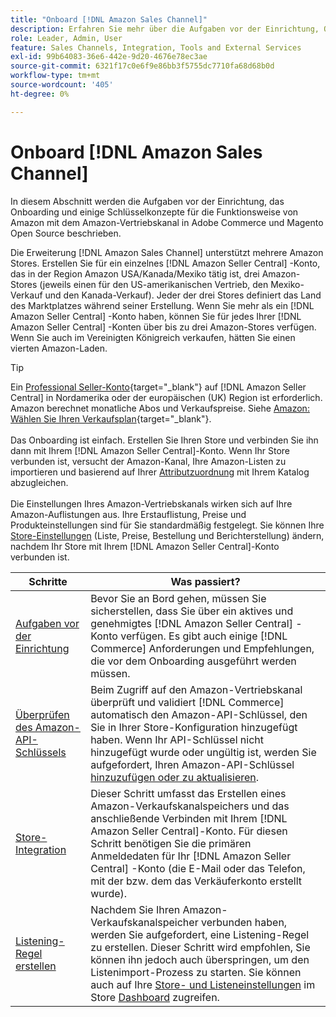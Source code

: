 ```yaml
---
title: "Onboard [!DNL Amazon Sales Channel]"
description: Erfahren Sie mehr über die Aufgaben vor der Einrichtung, Onboarding-Schritte und die Funktionsweise von Amazon mit Amazon Sales Channel in Adobe Commerce und Magento Open Source.
role: Leader, Admin, User
feature: Sales Channels, Integration, Tools and External Services
exl-id: 99b64083-36e6-442e-9d20-4676e78ec3ae
source-git-commit: 6321f17c0e6f9e86bb3f5755dc7710fa68d68b0d
workflow-type: tm+mt
source-wordcount: '405'
ht-degree: 0%

---
```


# Onboard [!DNL Amazon Sales Channel]

In diesem Abschnitt werden die Aufgaben vor der Einrichtung, das Onboarding und einige Schlüsselkonzepte für die Funktionsweise von Amazon mit dem Amazon-Vertriebskanal in Adobe Commerce und Magento Open Source beschrieben.

Die Erweiterung [!DNL Amazon Sales Channel] unterstützt mehrere Amazon Stores. Erstellen Sie für ein einzelnes [!DNL Amazon Seller Central] -Konto, das in der Region Amazon USA/Kanada/Mexiko tätig ist, drei Amazon-Stores (jeweils einen für den US-amerikanischen Vertrieb, den Mexiko-Verkauf und den Kanada-Verkauf). Jeder der drei Stores definiert das Land des Marktplatzes während seiner Erstellung. Wenn Sie mehr als ein [!DNL Amazon Seller Central] -Konto haben, können Sie für jedes Ihrer [!DNL Amazon Seller Central] -Konten über bis zu drei Amazon-Stores verfügen. Wenn Sie auch im Vereinigten Königreich verkaufen, hätten Sie einen vierten Amazon-Laden.

>[!TIP]
>
>Ein [Professional Seller-Konto](https://sell.amazon.com/){target="_blank"} auf [!DNL Amazon Seller Central] in Nordamerika oder der europäischen (UK) Region ist erforderlich. Amazon berechnet monatliche Abos und Verkaufspreise. Siehe [Amazon: Wählen Sie Ihren Verkaufsplan](https://sell.amazon.com/pricing.html){target="_blank"}.<br><br>
>Das Onboarding ist einfach. Erstellen Sie Ihren Store und verbinden Sie ihn dann mit Ihrem [!DNL Amazon Seller Central]-Konto.
>Wenn Ihr Store verbunden ist, versucht der Amazon-Kanal, Ihre Amazon-Listen zu importieren und basierend auf Ihrer [Attributzuordnung](./attributes-view.md) mit Ihrem Katalog abzugleichen.<br><br>
>Die Einstellungen Ihres Amazon-Vertriebskanals wirken sich auf Ihre Amazon-Auflistungen aus. Ihre Erstauflistung, Preise und Produkteinstellungen sind für Sie standardmäßig festgelegt. Sie können Ihre [Store-Einstellungen](./ob-store-review.md) (Liste, Preise, Bestellung und Berichterstellung) ändern, nachdem Ihr Store mit Ihrem [!DNL Amazon Seller Central]-Konto verbunden ist.

| Schritte | Was passiert? |
|---------------------------------------------------------|-------------------------------------------------------------------------------------------------------------------------------------------------------------------------------------------------------------------------------------------------------------------------------------------------------------------------|
| [Aufgaben vor der Einrichtung](./amazon-pre-setup-tasks.md) | Bevor Sie an Bord gehen, müssen Sie sicherstellen, dass Sie über ein aktives und genehmigtes [!DNL Amazon Seller Central] -Konto verfügen. Es gibt auch einige [!DNL Commerce] Anforderungen und Empfehlungen, die vor dem Onboarding ausgeführt werden müssen. |
| [Überprüfen des Amazon-API-Schlüssels](./amazon-verify-api-key.md) | Beim Zugriff auf den Amazon-Vertriebskanal überprüft und validiert [!DNL Commerce] automatisch den Amazon-API-Schlüssel, den Sie in Ihrer Store-Konfiguration hinzugefügt haben. Wenn Ihr API-Schlüssel nicht hinzugefügt wurde oder ungültig ist, werden Sie aufgefordert, Ihren Amazon-API-Schlüssel [hinzuzufügen oder zu aktualisieren](./amazon-verify-api-key.md). |
| [Store-Integration](./store-integration.md) | Dieser Schritt umfasst das Erstellen eines Amazon-Verkaufskanalspeichers und das anschließende Verbinden mit Ihrem [!DNL Amazon Seller Central]-Konto. Für diesen Schritt benötigen Sie die primären Anmeldedaten für Ihr [!DNL Amazon Seller Central] -Konto (die E-Mail oder das Telefon, mit der bzw. dem das Verkäuferkonto erstellt wurde). |
| [Listening-Regel erstellen](./ob-create-listing-rule.md) | Nachdem Sie Ihren Amazon-Verkaufskanalspeicher verbunden haben, werden Sie aufgefordert, eine Listening-Regel zu erstellen. Dieser Schritt wird empfohlen, Sie können ihn jedoch auch überspringen, um den Listenimport-Prozess zu starten. Sie können auch auf Ihre [Store- und Listeneinstellungen](./ob-store-review.md) im Store [Dashboard](./amazon-store-dashboard.md) zugreifen. |
